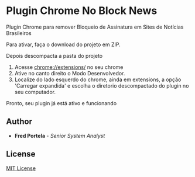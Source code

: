 # Plugin Chrome No Block News

Plugin Chrome para remover Bloqueio de Assinatura em Sites de Notícias Brasileiros

Para ativar, faça o download do projeto em ZIP.

Depois descompacta a pasta do projeto

1. Acesse [chrome://extensions/](chrome://extensions/) no seu chrome
2. Ative no canto direito o Modo Desenvolvedor.
3. Localize do lado esquerdo do chrome, ainda em extensions, a opção 'Carregar expandida' e escolha
o diretorio descompactado do plugin no seu computador.

Pronto, seu plugin já está ativo e funcionando

## Author

* **Fred Portela** - *Senior System Analyst*

## License

[MIT License](http://www.opensource.org/licenses/mit-license.php)
